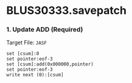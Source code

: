 # BLUS30333.savepatch

### 1. Update ADD (Required)

Target File: `JASF`

```
set [csum]:0
set pointer:eof-3
set [csum]:add(0x000000,pointer)
set pointer:eof-3
write next (0):[csum]
```

